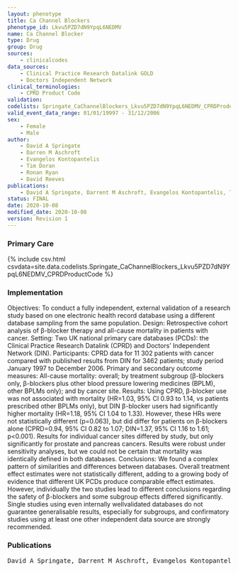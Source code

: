 ```yaml
---
layout: phenotype
title: Ca Channel Blockers
phenotype_id: Lkvu5PZD7dN9YpqL6NEDMV
name: Ca Channel Blocker
type: Drug
group: Drug
sources: 
    - clinicalcodes
data_sources:
    - Clinical Practice Research Datalink GOLD
    - Doctors Independent Network
clinical_terminologies:
    - CPRD Product Code
validation:
codelists: Springate_CaChannelBlockers_Lkvu5PZD7dN9YpqL6NEDMV_CPRDProductCode.csv
valid_event_data_range: 01/01/19997 - 31/12/2006
sex:
    - Female
    - Male
author:
    - David A Springate
    - Darren M Aschroft
    - Evangelos Kontopantelis
    - Tim Doran
    - Ronan Ryan
    - David Reeves    
publications:
    - David A Springate, Darrent M Aschroft, Evangelos Kontopantelis, Tim Doran, Ronan Ryan, David Reeves, Can analyses of electronic patient records be independently and externally validated? Study 2—the effect of β-adrenoceptor blocker therapy on cancer survival a retrospective cohort study. BMJ Open, 5(e007299), 2014.
status: FINAL
date: 2020-10-08
modified_date: 2020-10-08
version: Revision 1
---
```


### Primary Care

{% include csv.html csvdata=site.data.codelists.Springate_CaChannelBlockers_Lkvu5PZD7dN9YpqL6NEDMV_CPRDProductCode %}

### Implementation

Objectives: To conduct a fully independent, external
validation of a research study based on one electronic
health record database using a different database
sampling from the same population.
Design: Retrospective cohort analysis of β-blocker
therapy and all-cause mortality in patients with cancer.
Setting: Two UK national primary care databases
(PCDs): the Clinical Practice Research Datalink (CPRD)
and Doctors’ Independent Network (DIN).
Participants: CPRD data for 11 302 patients with cancer
compared with published results from DIN for 3462
patients; study period January 1997 to December 2006.
Primary and secondary outcome measures:
All-cause mortality: overall; by treatment subgroup
(β-blockers only, β-blockers plus other blood pressure
lowering medicines (BPLM), other BPLMs only); and by
cancer site.
Results: Using CPRD, β-blocker use was not associated
with mortality (HR=1.03, 95% CI 0.93 to 1.14, vs patients
prescribed other BPLMs only), but DIN β-blocker users
had significantly higher mortality (HR=1.18, 95% CI 1.04
to 1.33). However, these HRs were not statistically
different (p=0.063), but did differ for patients on
β-blockers alone (CPRD=0.94, 95% CI 0.82 to 1.07;
DIN=1.37, 95% CI 1.16 to 1.61; p<0.001). Results for
individual cancer sites differed by study, but only
significantly for prostate and pancreas cancers. Results
were robust under sensitivity analyses, but we could not
be certain that mortality was identically defined in both
databases.
Conclusions: We found a complex pattern of similarities
and differences between databases. Overall treatment
effect estimates were not statistically different, adding to a
growing body of evidence that different UK PCDs produce
comparable effect estimates. However, individually the two
studies lead to different conclusions regarding the safety
of β-blockers and some subgroup effects differed
significantly. Single studies using even internally wellvalidated
databases do not guarantee generalisable results,
especially for subgroups, and confirmatory studies using
at least one other independent data source are strongly
recommended.

### Publications

<pre>
David A Springate, Darrent M Aschroft, Evangelos Kontopantelis, Tim Doran, Ronan Ryan, David Reeves, Can analyses of electronic patient records be independently and externally validated? Study 2—the effect of β-adrenoceptor blocker therapy on cancer survival a retrospective cohort study. BMJ Open, 5(e007299), 2014.
</pre>
